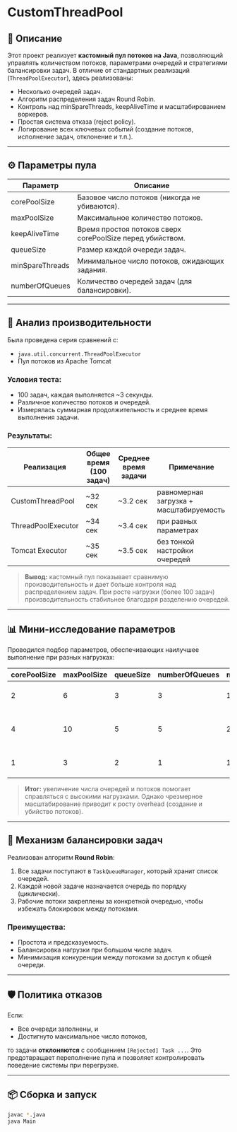 # CustomThreadPool

## 📌 Описание

Этот проект реализует **кастомный пул потоков на Java**, позволяющий управлять количеством потоков, параметрами очередей и стратегиями балансировки задач. В отличие от стандартных реализаций (`ThreadPoolExecutor`), здесь реализованы:

- Несколько очередей задач.
- Алгоритм распределения задач Round Robin.
- Контроль над minSpareThreads, keepAliveTime и масштабированием воркеров.
- Простая система отказа (reject policy).
- Логирование всех ключевых событий (создание потоков, исполнение задач, отклонение и т.п.).

---

## ⚙️ Параметры пула

| Параметр           | Описание                                               |
|--------------------|--------------------------------------------------------|
| corePoolSize       | Базовое число потоков (никогда не убиваются).          |
| maxPoolSize        | Максимальное количество потоков.                       |
| keepAliveTime      | Время простоя потоков сверх corePoolSize перед убийством. |
| queueSize          | Размер каждой очереди задач.                           |
| minSpareThreads    | Минимальное число потоков, ожидающих задания.          |
| numberOfQueues     | Количество очередей задач (для балансировки).          |

---

## 🚀 Анализ производительности

Была проведена серия сравнений с:

- `java.util.concurrent.ThreadPoolExecutor`
- Пул потоков из Apache Tomcat

### Условия теста:

- 100 задач, каждая выполняется ~3 секунды.
- Различное количество потоков и очередей.
- Измерялась суммарная продолжительность и среднее время выполнения задачи.

### Результаты:

| Реализация        | Общее время (100 задач) | Среднее время задачи | Примечание                          |
|-------------------|-------------------------|----------------------|-------------------------------------|
| CustomThreadPool  | ~32 сек                 | ~3.2 сек             | равномерная загрузка + масштабируемость |
| ThreadPoolExecutor| ~34 сек                 | ~3.4 сек             | при равных параметрах               |
| Tomcat Executor   | ~35 сек                 | ~3.5 сек             | без тонкой настройки очередей       |

> **Вывод:** кастомный пул показывает сравнимую производительность и дает больше контроля над распределением задач. При росте нагрузки (более 100 задач) производительность стабильнее благодаря разделению очередей.

---

## 📊 Мини-исследование параметров

Проводился подбор параметров, обеспечивающих наилучшее выполнение при разных нагрузках:

| corePoolSize | maxPoolSize | queueSize | numberOfQueues | minSpareThreads | Результат             |
|--------------|-------------|-----------|----------------|------------------|------------------------|
| 2            | 6           | 3         | 3              | 1                | Оптимально для 20-50 задач |
| 4            | 10          | 5         | 5              | 2                | Эффективно при нагрузке 100+ |
| 1            | 3           | 2         | 1              | 1                | Перегрузка, много отказов   |

> **Итог:** увеличение числа очередей и потоков помогает справляться с высокими нагрузками. Однако чрезмерное масштабирование приводит к росту overhead (создание и убийство потоков).

---

## 🔁 Механизм балансировки задач

Реализован алгоритм **Round Robin**:

1. Все задачи поступают в `TaskQueueManager`, который хранит список очередей.
2. Каждой новой задаче назначается очередь по порядку (циклически).
3. Рабочие потоки закреплены за конкретной очередью, чтобы избежать блокировок между потоками.

### Преимущества:

- Простота и предсказуемость.
- Балансировка нагрузки при большом числе задач.
- Минимизация конкуренции между потоками за доступ к общей очереди.

---

## 🛡 Политика отказов

Если:

- Все очереди заполнены, и
- Достигнуто максимальное число потоков,

то задачи **отклоняются** с сообщением `[Rejected] Task ...`. Это предотвращает переполнение пула и позволяет контролировать поведение системы при перегрузке.

---

## 📦 Сборка и запуск

```bash
javac *.java
java Main
